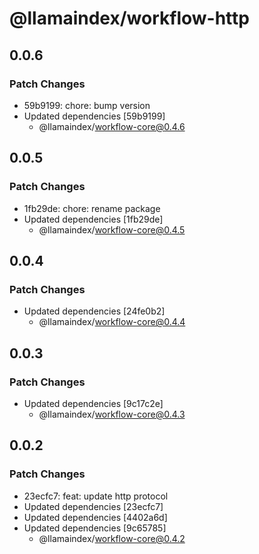 # @llamaindex/workflow-http

## 0.0.6

### Patch Changes

- 59b9199: chore: bump version
- Updated dependencies [59b9199]
  - @llamaindex/workflow-core@0.4.6

## 0.0.5

### Patch Changes

- 1fb29de: chore: rename package
- Updated dependencies [1fb29de]
  - @llamaindex/workflow-core@0.4.5

## 0.0.4

### Patch Changes

- Updated dependencies [24fe0b2]
  - @llamaindex/workflow-core@0.4.4

## 0.0.3

### Patch Changes

- Updated dependencies [9c17c2e]
  - @llamaindex/workflow-core@0.4.3

## 0.0.2

### Patch Changes

- 23ecfc7: feat: update http protocol
- Updated dependencies [23ecfc7]
- Updated dependencies [4402a6d]
- Updated dependencies [9c65785]
  - @llamaindex/workflow-core@0.4.2

